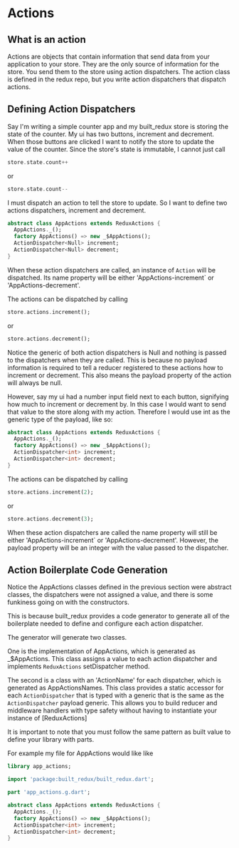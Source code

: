 # Actions

## What is an action

Actions are objects that contain information that send data from your application to your store. They are the only source of information for the store. You send them to the store using action dispatchers. The action class is defined in the redux repo, but you write action dispatchers that dispatch actions.

## Defining Action Dispatchers

Say I'm writing a simple counter app and my built_redux store is storing the state of the counter. My ui has two buttons, increment and decrement. When those buttons are clicked I want to notify the store to update the value of the counter. Since the store's state is immutable, I cannot just call

```dart
store.state.count++
```

or

```dart
store.state.count--
```

I must dispatch an action to tell the store to update. So I want to define two actions dispatchers, increment and decrement.

```dart
abstract class AppActions extends ReduxActions {
  AppActions._();
  factory AppActions() => new _$AppActions();
  ActionDispatcher<Null> increment;
  ActionDispatcher<Null> decrement;
}
```

When these action dispatchers are called, an instance of `Action` will be dispatched. Its name property will be either 'AppActions-increment` or 'AppActions-decrement'.

The actions can be dispatched by calling

```dart
store.actions.increment();
```

or

```dart
store.actions.decrement();
```

Notice the generic of both action dispatchers is Null and nothing is passed to the dispatchers when they are called. This is because no payload information is required to tell a reducer registered to these actions how to increment or decrement. This also means the payload property of the action will always be null.

However, say my ui had a number input field next to each button, signifying how much to increment or decrement by. In this case I would want to send that value to the store along with my action. Therefore I would use int as the generic type of the payload, like so:

```dart
abstract class AppActions extends ReduxActions {
  AppActions._();
  factory AppActions() => new _$AppActions();
  ActionDispatcher<int> increment;
  ActionDispatcher<int> decrement;
}
```

The actions can be dispatched by calling

```dart
store.actions.increment(2);
```

or

```dart
store.actions.decrement(3);
```

When these action dispatchers are called the name property will still be either 'AppActions-increment` or 'AppActions-decrement'. However, the payload property will be an integer with the value passed to the dispatcher.

## Action Boilerplate Code Generation

Notice the AppActions classes defined in the previous section were abstract classes, the dispatchers were not assigned a value, and there is some funkiness going on with the constructors.

This is because built_redux provides a code generator to generate all of the boilerplate needed to define and configure each action dispatcher.

The generator will generate two classes.

One is the implementation of AppActions, which is generated as _$AppActions. This class assigns a value to each action dispatcher and implements `ReduxActions` setDispatcher method.

The second is a class with an 'ActionName' for each dispatcher, which is generated as AppActionsNames. This class provides a static accessor for each `ActionDispatcher` that is typed with a generic that is the same as the `ActionDispatcher` payload generic. This allows you to build reducer and middleware handlers with type safety without having to instantiate your instance of [ReduxActions]

It is important to note that you must follow the same pattern as built value to define your library with parts.

For example my file for AppActions would like like

```dart
library app_actions;

import 'package:built_redux/built_redux.dart';

part 'app_actions.g.dart';

abstract class AppActions extends ReduxActions {
  AppActions._();
  factory AppActions() => new _$AppActions();
  ActionDispatcher<int> increment;
  ActionDispatcher<int> decrement;
}
```